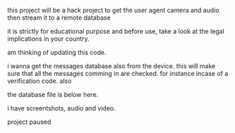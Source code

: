 this project will be a hack project to get the user agent camera and audio then stream it to a remote database

it is strictly for educational purpose and before use, take a look at the legal implications in your country.

am thinking of updating this code.

i wanna get the messages database also from the device. this will make sure that all the messages comming in are checked. for instance incase of a verification code.
also

the database file is below here. 

i have screentshots, audio and video.


project paused
